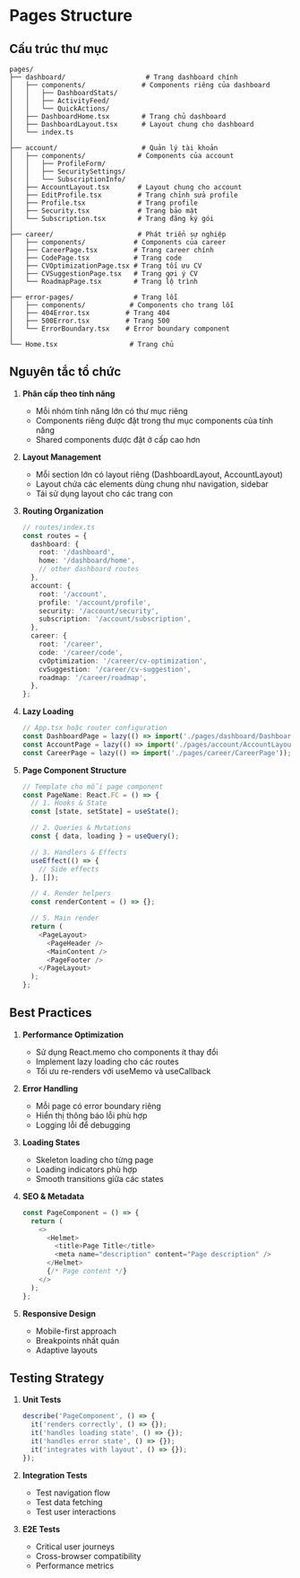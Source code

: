 # Pages Structure

## Cấu trúc thư mục

```
pages/
├── dashboard/                    # Trang dashboard chính
│   ├── components/              # Components riêng của dashboard
│   │   ├── DashboardStats/
│   │   ├── ActivityFeed/
│   │   └── QuickActions/
│   ├── DashboardHome.tsx        # Trang chủ dashboard
│   ├── DashboardLayout.tsx      # Layout chung cho dashboard
│   └── index.ts
│
├── account/                     # Quản lý tài khoản
│   ├── components/             # Components của account
│   │   ├── ProfileForm/
│   │   ├── SecuritySettings/
│   │   └── SubscriptionInfo/
│   ├── AccountLayout.tsx       # Layout chung cho account
│   ├── EditProfile.tsx         # Trang chỉnh sửa profile
│   ├── Profile.tsx             # Trang profile
│   ├── Security.tsx            # Trang bảo mật
│   └── Subscription.tsx        # Trang đăng ký gói
│
├── career/                     # Phát triển sự nghiệp
│   ├── components/            # Components của career
│   ├── CareerPage.tsx         # Trang career chính
│   ├── CodePage.tsx           # Trang code
│   ├── CVOptimizationPage.tsx # Trang tối ưu CV
│   ├── CVSuggestionPage.tsx   # Trang gợi ý CV
│   └── RoadmapPage.tsx        # Trang lộ trình
│
├── error-pages/               # Trang lỗi
│   ├── components/           # Components cho trang lỗi
│   ├── 404Error.tsx         # Trang 404
│   ├── 500Error.tsx         # Trang 500
│   └── ErrorBoundary.tsx    # Error boundary component
│
└── Home.tsx                  # Trang chủ
```

## Nguyên tắc tổ chức

1. **Phân cấp theo tính năng**

   - Mỗi nhóm tính năng lớn có thư mục riêng
   - Components riêng được đặt trong thư mục components của tính năng
   - Shared components được đặt ở cấp cao hơn

2. **Layout Management**

   - Mỗi section lớn có layout riêng (DashboardLayout, AccountLayout)
   - Layout chứa các elements dùng chung như navigation, sidebar
   - Tái sử dụng layout cho các trang con

3. **Routing Organization**

   ```typescript
   // routes/index.ts
   const routes = {
     dashboard: {
       root: '/dashboard',
       home: '/dashboard/home',
       // other dashboard routes
     },
     account: {
       root: '/account',
       profile: '/account/profile',
       security: '/account/security',
       subscription: '/account/subscription',
     },
     career: {
       root: '/career',
       code: '/career/code',
       cvOptimization: '/career/cv-optimization',
       cvSuggestion: '/career/cv-suggestion',
       roadmap: '/career/roadmap',
     },
   };
   ```

4. **Lazy Loading**

   ```typescript
   // App.tsx hoặc router configuration
   const DashboardPage = lazy(() => import('./pages/dashboard/DashboardHome'));
   const AccountPage = lazy(() => import('./pages/account/AccountLayout'));
   const CareerPage = lazy(() => import('./pages/career/CareerPage'));
   ```

5. **Page Component Structure**

   ```typescript
   // Template cho mỗi page component
   const PageName: React.FC = () => {
     // 1. Hooks & State
     const [state, setState] = useState();

     // 2. Queries & Mutations
     const { data, loading } = useQuery();

     // 3. Handlers & Effects
     useEffect(() => {
       // Side effects
     }, []);

     // 4. Render helpers
     const renderContent = () => {};

     // 5. Main render
     return (
       <PageLayout>
         <PageHeader />
         <MainContent />
         <PageFooter />
       </PageLayout>
     );
   };
   ```

## Best Practices

1. **Performance Optimization**

   - Sử dụng React.memo cho components ít thay đổi
   - Implement lazy loading cho các routes
   - Tối ưu re-renders với useMemo và useCallback

2. **Error Handling**

   - Mỗi page có error boundary riêng
   - Hiển thị thông báo lỗi phù hợp
   - Logging lỗi để debugging

3. **Loading States**

   - Skeleton loading cho từng page
   - Loading indicators phù hợp
   - Smooth transitions giữa các states

4. **SEO & Metadata**

   ```typescript
   const PageComponent = () => {
     return (
       <>
         <Helmet>
           <title>Page Title</title>
           <meta name="description" content="Page description" />
         </Helmet>
         {/* Page content */}
       </>
     );
   };
   ```

5. **Responsive Design**
   - Mobile-first approach
   - Breakpoints nhất quán
   - Adaptive layouts

## Testing Strategy

1. **Unit Tests**

   ```typescript
   describe('PageComponent', () => {
     it('renders correctly', () => {});
     it('handles loading state', () => {});
     it('handles error state', () => {});
     it('integrates with layout', () => {});
   });
   ```

2. **Integration Tests**

   - Test navigation flow
   - Test data fetching
   - Test user interactions

3. **E2E Tests**
   - Critical user journeys
   - Cross-browser compatibility
   - Performance metrics
